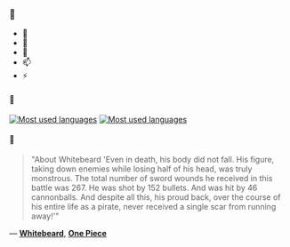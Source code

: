 ### 👋

- 🔭
- 🌱
- 💬
- 📫
- ⚡

#### 🧏

[![Most used languages](https://github-readme-stats-aynah.vercel.app/api/top-langs/?username=aynh&theme=solarized-dark&langs_count=6&layout=compact&hide_title=true)](https://github.com/anuraghazra/github-readme-stats#gh-dark-mode-only)
[![Most used languages](https://github-readme-stats-aynah.vercel.app/api/top-langs/?username=aynh&theme=solarized-light&langs_count=6&layout=compact&hide_title=true)](https://github.com/anuraghazra/github-readme-stats#gh-light-mode-only)

#### 💬

> "About Whitebeard 'Even in death, his body did not fall. His figure, taking down enemies while losing half of his head, was truly monstrous. The total number of sword wounds he received in this battle was 267. He was shot by 152 bullets. And was hit by 46 cannonballs. And despite all this, his proud back, over the course of his entire life as a pirate, never received a single scar from running away!'"

&mdash; [**Whitebeard**](https://myanimelist.net/character.php?q=Whitebeard&cat=character), [**One Piece**](https://myanimelist.net/search/all?q=One%20Piece&cat=all)
